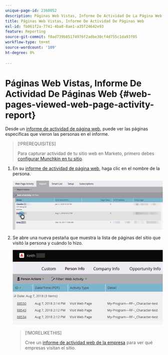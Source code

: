 ```yaml
---
unique-page-id: 2360052
description: Páginas Web Vistas, Informe De Actividad De La Página Web - Documentos De Marketo - Documentación Del Producto
title: Páginas Web Vistas, Informe De Actividad De Páginas Web
exl-id: fb061f2a-7741-4ba8-8ae1-a35f24642e93
feature: Reporting
source-git-commit: f0ad739b85174976f2adbe30cf4d755c1da93f05
workflow-type: tm+mt
source-wordcount: '109'
ht-degree: 0%

---
```


# Páginas Web Vistas, Informe De Actividad De Páginas Web {#web-pages-viewed-web-page-activity-report}

Desde un [informe de actividad de página web](/help/marketo/product-docs/reporting/basic-reporting/report-types/web-page-activity-report.md), puede ver las páginas específicas que vieron las personas en el informe.

>[!PREREQUISITES]
>
>Para capturar actividad de tu sitio web en Marketo, primero debes [configurar Munchkin en tu sitio](/help/marketo/product-docs/administration/additional-integrations/add-munchkin-tracking-code-to-your-website.md).

1. En su [informe de actividad de página web](/help/marketo/product-docs/reporting/basic-reporting/report-types/web-page-activity-report.md), haga clic en el nombre de la persona.

   ![](assets/web-pages-viewed-web-page-activity-report-1.png)

1. Se abre una nueva pestaña que muestra la lista de páginas del sitio que visitó la persona y cuándo lo hizo.

   ![](assets/web-pages-viewed-web-page-activity-report-2.png)

   >[!MORELIKETHIS]
   >
   >Cree un [informe de actividad web de la empresa](/help/marketo/product-docs/reporting/basic-reporting/report-types/company-web-activity-report.md) para ver qué empresas visitan el sitio.
